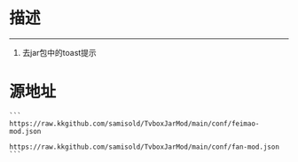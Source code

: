 



# 描述
----

1. 去jar包中的toast提示

# 源地址
    ```
    https://raw.kkgithub.com/samisold/TvboxJarMod/main/conf/feimao-mod.json
    
    https://raw.kkgithub.com/samisold/TvboxJarMod/main/conf/fan-mod.json
    ```

